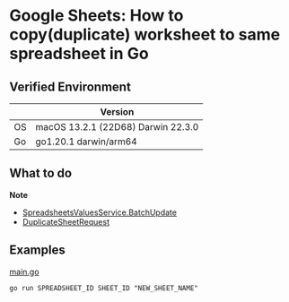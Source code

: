 # Google Sheets: How to copy(duplicate) worksheet to same spreadsheet in Go

## Verified Environment

|    | Version |
| ---| ------- |
| OS | macOS 13.2.1 (22D68) Darwin 22.3.0 |
| Go | go1.20.1 darwin/arm64 |

## What to do

<!-- icon note -->
**Note**
<!-- end -->

- [SpreadsheetsValuesService.BatchUpdate](https://pkg.go.dev/google.golang.org/api/sheets/v4#SpreadsheetsValuesService.BatchUpdate)
- [DuplicateSheetRequest](https://pkg.go.dev/google.golang.org/api/sheets/v4#DuplicateSheetRequest)

## Examples

<!-- include lang="go" -->
[main.go](./main.go)
<!-- end -->

```console
go run SPREADSHEET_ID SHEET_ID "NEW_SHEET_NAME"
```
